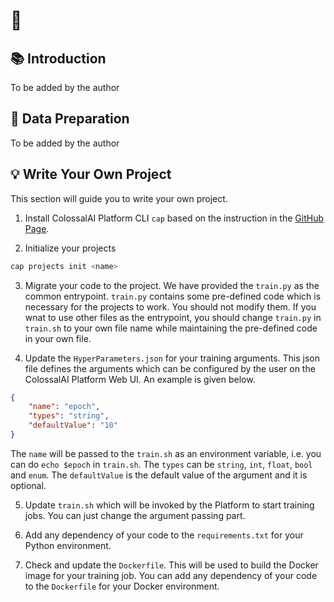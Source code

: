 # 🔮 <Project-Name>


## 📚 Introduction

To be added by the author

## 📍 Data Preparation

To be added by the author


## 💡 Write Your Own Project

This section will guide you to write your own project.

1. Install ColossalAI Platform CLI `cap` based on the instruction in the [GitHub Page](https://github.com/hpcaitech/ColossalAI-Platform-CLI).

2. Initialize your projects

```bash
cap projects init <name>
```

3. Migrate your code to the project. We have provided the `train.py` as the common entrypoint. `train.py` contains some pre-defined code which is necessary for the projects to work. You should not modify them. If you wnat to use other files as the entrypoint, you should change `train.py` in `train.sh` to your own file name while maintaining the pre-defined code in your own file.

4. Update the `HyperParameters.json` for your training arguments. This json file defines the arguments which can be configured by the user on the ColossalAI Platform Web UI. An example is given below.

```json
{
    "name": "epoch",
    "types": "string",
    "defaultValue": "10"
}
```

The `name` will be passed to the `train.sh` as an environment variable, i.e. you can do `echo $epoch` in `train.sh`. The `types` can be `string`, `int`, `float`, `bool` and `enum`. The `defaultValue` is the default value of the argument and it is optional.

5. Update `train.sh` which will be invoked by the Platform to start training jobs. You can just change the argument passing part.

6. Add any dependency of your code to the `requirements.txt` for your Python environment.

7. Check and update the `Dockerfile`. This will be used to build the Docker image for your training job. You can add any dependency of your code to the `Dockerfile` for your Docker environment.
